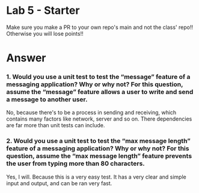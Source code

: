 # Lab 5 - Starter
Make sure you make a PR to your own repo's main and not the class' repo!! Otherwise you will lose points!!

# Answer

### 1. Would you use a unit test to test the “message” feature of a messaging application? Why or why not? For this question, assume the “message” feature allows a user to write and send a message to another user.
No, because there's to be a process in sending and receiving, which contains many factors like network, server and so on. There dependencies are far more than unit tests can include.

### 2. Would you use a unit test to test the “max message length” feature of a messaging application? Why or why not? For this question, assume the “max message length” feature prevents the user from typing more than 80 characters.
Yes, I will. Because this is a very easy test. It has a very clear and simple input and output, and can be ran very fast.